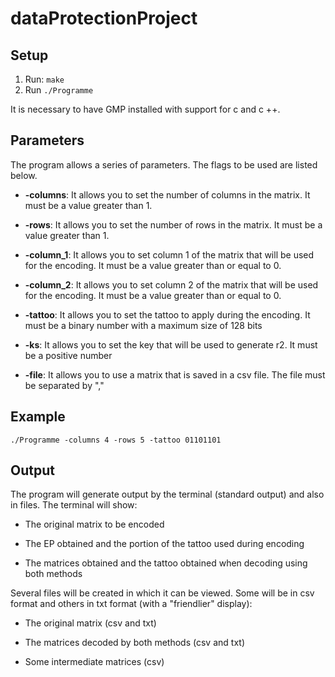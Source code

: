 # dataProtectionProject

## Setup

1. Run: `make`
2. Run `./Programme`

It is necessary to have GMP installed with support for c and c ++.

## Parameters

The program allows a series of parameters. The flags to be used are listed below.

* **-columns**: It allows you to set the number of columns in the matrix. It must be a value greater than 1.

* **-rows**: It allows you to set the number of rows in the matrix. It must be a value greater than 1.

* **-column_1**: It allows you to set column 1 of the matrix that will be used for the encoding. It must be a value greater
 than or equal to 0.
 
* **-column_2**: It allows you to set column 2 of the matrix that will be used for the encoding. It must be a value greater 
than or equal to 0.

* **-tattoo**: It allows you to set the tattoo to apply during the encoding. It must be a binary number with a maximum 
size of 128 bits

* **-ks**: It allows you to set the key that will be used to generate r2. It must be a positive number

* **-file**: It allows you to use a matrix that is saved in a csv file. The file must be separated by ","

## Example

`./Programme -columns 4 -rows 5 -tattoo 01101101`

## Output

The program will generate output by the terminal (standard output) and also in files. The terminal will show:
 
* The original matrix to be encoded

* The EP obtained and the portion of the tattoo used during encoding
 
* The matrices obtained and the tattoo obtained when decoding using both methods

Several files will be created in which it can be viewed. Some will be in csv format and others in txt format (with a
"friendlier" display):
 
* The original matrix (csv and txt)
 
* The matrices decoded by both methods (csv and txt)

* Some intermediate matrices (csv)

